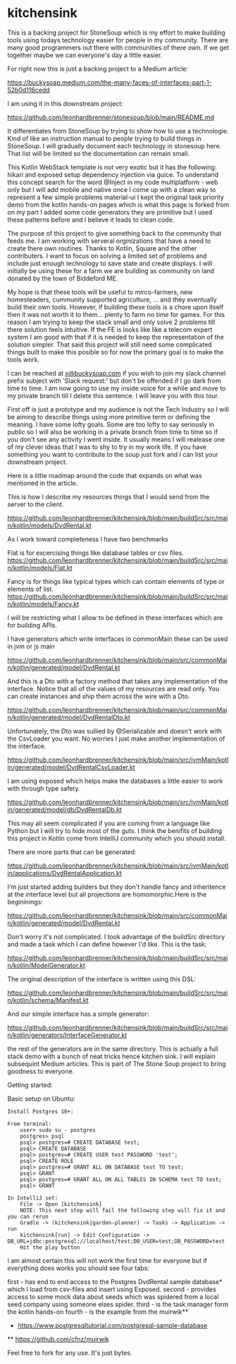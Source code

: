 # kitchensink
This is a backing project for StoneSoup which is my effort to make building tools using todays technology easier for people in my community. There are many good programmers out there with communities of there own. If we get together maybe we can everyone's day a little easier.

For right now this is just a backing project to a Medium article:

https://buckysoap.medium.com/the-many-faces-of-interfaces-part-1-52b0d116cedd

I am using it in this downstream project:

https://github.com/leonhardbrenner/stonesoup/blob/main/README.md

It differentiates from StoneSoup by trying to show how to use a technologie. Kind of like an instruction manual to people trying to build things in StoneSoup. I will gradually document each technology in stonesoup here. That list will be limited so the documentation can remain small.

This Kotlin WebStack template is not very exotic but it has the following:
    hikari and exposed setup
    dependency injection via guice. To understand this concept search for the word @Inject in my code
    multiplatform - web only but I will add mobile and native once I come up with a clean way to represent a few simple problems
    material-ui
    I kept the original task priority demo from the kotlin hands-on pages which is what this page is forked from
    on my part I added some code generators they are primitive but I used these patterns before and I believe it leads to clean code.
    
The purpose of this project to give something back to the community that feeds me. I am working with serveral orginizations that have a need to create there own routines. Thanks to Kotlin, Square and the other contributers. I want to focus on solving a limited set of problems and include just enough technology to save state and create displays. I will initially be using these for a farm we are building as community on land donated by the town of Biddeford ME.

My hope is that these tools will be useful to mirco-farmers, new homesteaders, cummunity supported agriculture, ... and they eventually build their own tools. However, if building these tools is a chore upon itself then it was not worth it to them... plenty to farm no time for games. For this reason I am trying to keep the stack small and only solve 2 problems till there solution feels intuitive. If the FE is looks like like a telecom expert system I am good with that if it is needed to keep the representation of the solution simpler. That said this project will still need some complicated things built to make this posible so for now the primary goal is to make the tools work.

I can be reached at x@buckysoap.com if you wish to join my slack channel prefix subject with 'Slack request:' but don't be offended if I go dark from time to time. I am now going to use my inside voice for a while and move to my private branch till I delete this sentence. I will leave you with this tour.

First off is just a prototype and my audience is not the Tech Industry so I will be aiming to describe things using more primitive term or defining the meaning. I have some lofty goals. Some are too lofty to say seriously in public so I will also be working in a private branch from time to time so if you don't see any activity I went inside. It usually means I will realease one of my clever ideas that I was to shy to try in my work life. If you have something you want to contribute to the soup just fork and I can list your downstream project.

Here is a little roadmap around the code that expands on what was mentioned in the article.

This is how I describe my resources things that I would send from the server to the client.

https://github.com/leonhardbrenner/kitchensink/blob/main/buildSrc/src/main/kotlin/models/DvdRental.kt

As I work toward completeness I have two benchmarks

Flat is for excercising things like database tables or csv files.
https://github.com/leonhardbrenner/kitchensink/blob/main/buildSrc/src/main/kotlin/models/Flat.kt

Fancy is for things like typical types which can contain elements of type or elements of list<type>.
https://github.com/leonhardbrenner/kitchensink/blob/main/buildSrc/src/main/kotlin/models/Fancy.kt

I will be restricting what I allow to be defined in these interfaces which are for building APIs.

I have generators which write interfaces in commonMain these can be used in jvm or js main

https://github.com/leonhardbrenner/kitchensink/blob/main/src/commonMain/kotlin/generated/model/DvdRental.kt

And this is a Dto with a factory method that takes any implementation of the interface. Notice that all of the values of my resources are read only. You can create instances and ship them across the wire with a Dto.

https://github.com/leonhardbrenner/kitchensink/blob/main/src/commonMain/kotlin/generated/model/DvdRentalDto.kt

Unfortunately, the Dto was sullied by @Serializable and doesn't work with the CsvLoader you want. No worries I just make another implementation of the interface.

https://github.com/leonhardbrenner/kitchensink/blob/main/src/jvmMain/kotlin/generated/model/DvdRentalCsvLoader.kt

I am using exposed which helps make the databases a little easier to work with through type safety. 

https://github.com/leonhardbrenner/kitchensink/blob/main/src/jvmMain/kotlin/generated/model/db/DvdRentalDb.kt

This may all seem complicated if you are coming from a language like Python but I will try to hide most of the guts. I think the benifits of building this project in Kotlin come from IntelliJ community which you should install.

There are more parts that can be generated:

https://github.com/leonhardbrenner/kitchensink/blob/main/src/jvmMain/kotlin/applications/DvdRentalApplication.kt

I'm just started adding builders but they don't handle fancy and inheritence at the interface level but all projections are homomorphic.Here is the begininings:

https://github.com/leonhardbrenner/kitchensink/blob/main/src/commonMain/kotlin/generated/model/DvdRental.kt

Don't worry it's not complicated. I took advantage of the buildSrc directory and made a task<generate> which I can define however I'd like. This is the task:

https://github.com/leonhardbrenner/kitchensink/blob/main/buildSrc/src/main/kotlin/ModelGenerator.kt

The original description of the interface is written using this DSL:

https://github.com/leonhardbrenner/kitchensink/blob/main/buildSrc/src/main/kotlin/schema/Manifest.kt

And our simple interface has a simple generator:

https://github.com/leonhardbrenner/kitchensink/blob/main/buildSrc/src/main/kotlin/generators/InterfaceGenerator.kt

the rest of the generators are in the same directory. This is actually a full stack demo with a bunch of neat tricks hence kitchen sink. I will explain subsequint Medium articles. This is part of The Stone Soup project to bring goodness to everyone.

Getting started:

Basic setup on Ubuntu:

    Install Postgres 10+:

    From terminal:
        user> sudo su - postgres
        postgres> psql
        psql> postgres=# CREATE DATABASE test;
        psql> CREATE DATABASE
        psql> postgres=# CREATE USER test PASSWORD 'test';
        psql> CREATE ROLE
        psql> postgres=# GRANT ALL ON DATABASE test TO test;
        psql> GRANT
        psql> postgres=# GRANT ALL ON ALL TABLES IN SCHEMA test TO test;
        psql> GRANT
        
    In IntelliJ set:
        File -> Open [kitchensink]
        NOTE: This next step will fail the following step will fix it and you can rerun
        Gradle -> (kitchensink|garden-planner) -> Tasks -> Application -> run
        kitchensink[run] -> Edit Configuration -> DB_URL=jdbc:postgresql://localhost/test;DB_USER=test;DB_PASSWORD=test
        Hit the play button

I am almost certain this will not work the first time for everyone but if everything does works you should see four tabs:

first - has end to end access to the Postgres DvdRental sample database* which I load from csv-files and insert using Exposed.
second - provides access to some mock data about seeds which was spidered from a local seed company using someone elses spider.
third - is the task manager form the kotlin hands-on
fourth - is the example from the muirwik**

* https://www.postgresqltutorial.com/postgresql-sample-database

** https://github.com/cfnz/muirwik

Feel free to fork for any use. It's just bytes.
